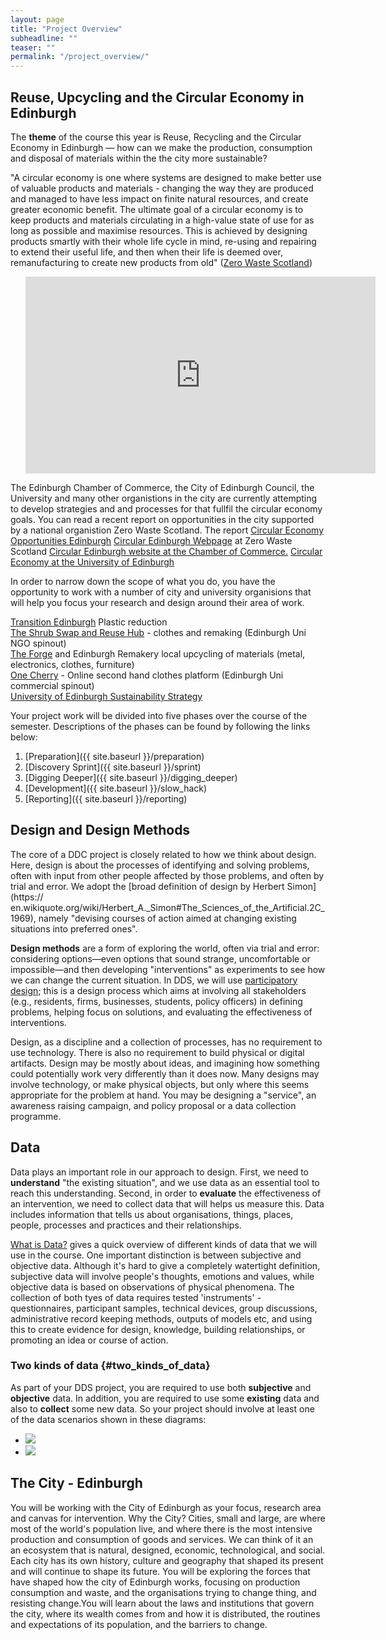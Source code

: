 ```yaml
---
layout: page
title: "Project Overview"
subheadline: ""
teaser: ""
permalink: "/project_overview/"
---
```

<!-- <div class="row">
<div class="medium-4 medium-push-8 columns" markdown="1">
<div class="panel radius" markdown="1">
**Table of Contents**
{: #toc }
* TOC
{:toc}
</div>
</div>

<div class="medium-8 medium-pull-4 columns" markdown="1"> -->

## Reuse, Upcycling and the Circular Economy in Edinburgh

The **theme** of the course this year is Reuse, Recycling and the Circular Economy in Edinburgh &mdash; how can we make the production, consumption and disposal of materials within the the city  more sustainable?

"A circular economy is one where systems are designed
to make better use of valuable products and materials -
changing the way they are produced and managed to have
less impact on finite natural resources, and create greater
economic benefit.
The ultimate goal of a circular economy is to keep products
and materials circulating in a high-value state of use for as
long as possible and maximise resources.
This is achieved by designing products smartly with their
whole life cycle in mind, re-using and repairing to extend
their useful life, and then when their life is deemed over,
remanufacturing to create new products from old" (<a href="https://www.zerowastescotland.org.uk">Zero Waste Scotland</a>)
<ul>
<iframe width="560" height="315" src="https://www.youtube.com/embed/zCRKvDyyHmI" frameborder="0" allow="accelerometer; autoplay; encrypted-media; gyroscope; picture-in-picture" allowfullscreen></iframe>
</ul>
The Edinburgh Chamber of Commerce, the City of Edinburgh Council, the University and many other organistions in the city are currently attempting to develop strategies and and processes for that fullfil the circular economy goals. You can read a recent report on opportunities in the city supported by a national organistion Zero Waste Scotland.
The report <a href="https://www.zerowastescotland.org.uk/sites/default/files/Circular%20Economy%20opportunities%20Edinburgh%202018.pdf">Circular Economy Opportunities Edinburgh</a>
<a href="https://www.zerowastescotland.org.uk/circular-economy/circular-edinburgh">Circular Edinburgh Webpage</a> at Zero Waste Scotland
<a href="https://www.edinburghchamber.co.uk/circular-edinburgh/">Circular Edinburgh website at the Chamber of Commerce.</a>
<a href="https://www.ed.ac.uk/about/sustainability/news/archived-news/2015/circular-economy-report-publishedwhat-we-do/circular-economy">Circular Economy at the University of Edinburgh</a>

In order to narrow down the scope of what you do, you have the opportunity to work with a number of city and university organisions that will help you focus your research and design around their area of work.

<div>
    <div class="medium-panel">
        <a href="https://transitionedinburgh.org.uk/">Transition Edinburgh</a> Plastic reduction
    </div>
      <div class="medium-panel">
      <a href="https://www.shrubcoop.org/">The Shrub Swap and Reuse Hub</a> - clothes and remaking (Edinburgh Uni NGO spinout)
    </div>
    <div class="medium-panel">
        <a href="https://edinburghforge.com/">The Forge</a> and Edinburgh Remakery local upcycling of materials (metal, electronics, clothes, furniture)
    </div>
    <div class="medium-panel">
        <a href="https://onecherry.co.uk/">One Cherry</a> - Online second hand clothes platform (Edinburgh Uni commercial spinout)
    </div>
     <div class="medium-panel">
        <a href="https://www.ed.ac.uk/about/sustainability/what-we-do/circular-economy">University of Edinburgh Sustainability Strategy</a>
    </div>
</div>


Your project work will be divided into five phases over the course of the
semester. Descriptions of the phases can be found by following the links
below:

1. [Preparation]({{ site.baseurl }}/preparation)
2. [Discovery Sprint]({{ site.baseurl }}/sprint)
3. [Digging Deeper]({{ site.baseurl }}/digging_deeper)
4. [Development]({{ site.baseurl }}/slow_hack)
5. [Reporting]({{ site.baseurl }}/reporting)

## Design and Design Methods

The core of a DDC project is closely related to how we think about design.
Here, design is about the processes of identifying and solving problems, often
with input from other people affected by those problems, and often by trial
and error. We adopt the [broad definition of design by Herbert Simon](https://
en.wikiquote.org/wiki/Herbert_A._Simon#The_Sciences_of_the_Artificial.2C_1969), namely 
"devising courses of action aimed at changing existing situations
into preferred ones".

**Design methods** are a form of exploring the world, often via trial and
error: considering options&mdash;even options that sound strange,
uncomfortable or impossible&mdash;and then developing "interventions" as
experiments to see how we can change the current situation. In DDS, we will
use [participatory
design](https://en.wikipedia.org/wiki/Participatory_design); this is a design
process which aims at involving all stakeholders (e.g., residents, firms, businesses, students, policy officers) in defining problems, helping focus on solutions, and
evaluating the effectiveness of interventions.

Design, as a discipline and a collection of processes, has no requirement to
use technology. There is also no requirement to build physical or digital
artifacts. Design may be mostly about ideas, and imagining how something could
potentially work very differently than it does now. Many designs may involve
technology, or make physical objects, but only where this seems appropriate
for the problem at hand. You may be designing a "service", an awareness raising 
campaign, and policy proposal or a data collection programme.

## Data

Data plays an important role in our approach to design. First, we need to
**understand** "the existing situation", and we use data as an essential tool
to reach this understanding. Second,  in order to **evaluate** the
effectiveness of an intervention, we need to collect data that will helps us measure this.
Data includes information that tells us about organisations, things, places, people, processes and practices and their relationships.

[What is Data?](https://github.com/edinburghlivinglab/dds-notebooks/blob/master/notebooks/what_is_data.ipynb) 
gives a quick overview of different kinds of data that we will use in the
course. One important distinction is between subjective and objective
data. Although it's hard to give a completely watertight definition,
subjective data will involve people's thoughts, emotions and values, while
objective data is based on observations of physical phenomena. The collection of both tyes of data 
requires tested 'instruments' - questionnaires, participant samples, technical devices, group discussions,
administrative record keeping methods, outputs of models etc, and using this to create evidence for design, knowledge, 
building relationships, or promoting an idea or course of action.

### <a name="two_kinds_of_data"></a>Two kinds of data {#two_kinds_of_data}

As part of your
DDS project, you are required to use both **subjective** and **objective** data. In
addition, you are required to use some **existing** data and also to
**collect** some new data. So your project should involve at least one of the data scenarios shown in these diagrams:

<div class="t30">
    <ul class="small-block-grid-2">
        <li>
            <img class="center" src="{{ site.urlimg }}two_kinds_of_data_1.png" />
        </li>
        <li>
            <img class="center" src="{{ site.urlimg }}two_kinds_of_data_2.png" />
        </li>
    </ul>
</div>


## The City - Edinburgh

You will be working with the City of Edinburgh as your focus, research area and canvas for intervention. Why the City? Cities, small and large, are where most of the world's population live, and where there is the most intensive production and consumption of goods and services. We can think of it an an ecosystem that is natural, designed, economic, technological, and social. Each city has its own history, culture and geography that shaped its present and will continue to shape its future. You will be exploring the forces that have shaped how the city of Edinburgh works, focusing on production consumption and waste, and the organisations trying to change thing, and resisting change.You will learn about the laws and institutions that govern the city, where its wealth comes from and how it is distributed, the routines and expectations of its population, and the barriers to change.















